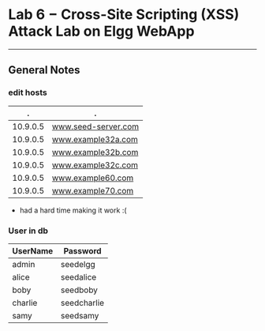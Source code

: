 # Lab 6 $-$ Cross-Site Scripting (XSS) Attack Lab on Elgg WebApp

---

## General Notes
### edit hosts
| . | . |
| -- | -- |
| 10.9.0.5   | www.seed-server.com |
| 10.9.0.5   | www.example32a.com |
| 10.9.0.5   | www.example32b.com |
| 10.9.0.5   | www.example32c.com |
| 10.9.0.5   | www.example60.com |
| 10.9.0.5   | www.example70.com |

- had a hard time making it work :(

### User in db
| UserName | Password | 
| --- | --- |
| admin        | seedelgg
| alice        | seedalice
| boby         | seedboby
| charlie      | seedcharlie
| samy         | seedsamy





